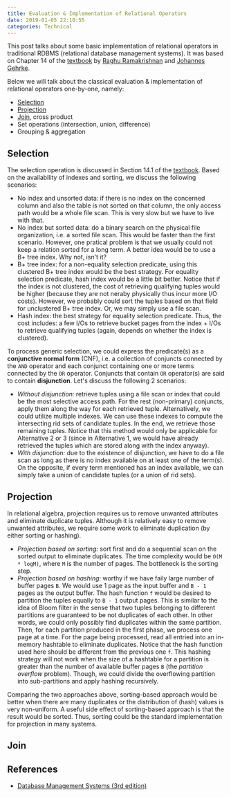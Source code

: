 ```yaml
---
title: Evaluation & Implementation of Relational Operators
date: 2019-01-05 22:10:55
categories: Technical
---
```


This post talks about some basic implementation of relational operators in traditional RDBMS (relational database management systems). It was based on Chapter 14 of the [textbook](http://pages.cs.wisc.edu/~dbbook/) by [Raghu Ramakrishnan](http://pages.cs.wisc.edu/~raghu) and [Johannes Gehrke](http://www.cs.cornell.edu/johannes).

Below we will talk about the classical evaluation & implementation of relational operators one-by-one, namely:

- [Selection](#Selection)
- [Projection](#Projection)
- [Join](#Join), cross product
- Set operations (intersection, union, difference)
- Grouping & aggregation

## Selection

The selection operation is discussed in Section 14.1 of the [textbook](http://pages.cs.wisc.edu/~dbbook/). Based on the availability of indexes and sorting, we discuss the following scenarios:

- No index and unsorted data: if there is no index on the concerned column and also the table is not sorted on that column, the only access path would be a whole file scan. This is very slow but we have to live with that.
- No index but sorted data: do a binary search on the physical file organization, i.e. a sorted file scan. This would be faster than the first scenario. However, one pratical problem is that we usually could not keep a relation sorted for a long term. A better idea would be to use a B+ tree index. Why not, isn't it?
- B+ tree index: for a non-equality selection predicate, using this clustered B+ tree index would be the best strategy. For equality selection predicate, hash index would be a little bit better. Notice that if the index is not clustered, the cost of retrieving qualifying tuples would be higher (because they are not neraby physically thus incur more I/O costs). However, we probably could sort the tuples based on that field for unclustered B+ tree index. Or, we may simply use a file scan.
- Hash index: the best strategy for equality selection predicate. Thus, the cost includes: a few I/Os to retrieve bucket pages from the index + I/Os to retrieve qualifying tuples (again, depends on whether the index is clustered).

To process generic selection, we could express the predicate(s) as a **conjunctive normal form** (CNF), i.e. a collection of conjuncts connected by the `AND` operator and each conjunct containing one or more terms connected by the `OR` operator. Conjuncts that contain `OR` operator(s) are said to contain **disjunction**. Let's discuss the following 2 scenarios:

- _Without disjunction:_ retrieve tuples using a file scan or index that could be the most selective access path. For the rest (non-primary) conjuncts, apply them along the way for each retrieved tuple. Alternatively, we could utilize multiple indexes. We can use these indexes to compute the intersecting rid sets of candidate tuples. In the end, we retrieve those remaining tuples. Notice that this method would only be applicable for Alternative 2 or 3 (since in Alternative 1, we would have already retrieved the tuples which are stored along with the index anyway).
- _With disjunction:_ due to the existence of disjunction, we have to do a file scan as long as there is no index available on at least one of the term(s). On the opposite, if every term mentioned has an index available, we can simply take a union of candidate tuples (or a union of rid sets).

## Projection

In relational algebra, projection requires us to remove unwanted attributes and eliminate duplicate tuples. Although it is relatively easy to remove unwanted attributes, we require some work to eliminate duplication (by either sorting or hashing).

- _Projection based on sorting:_ sort first and do a sequential scan on the sorted output to eliminate duplicates. The time complexity would be `O(M * logM)`, where `M` is the number of pages. The bottleneck is the sorting step.
- _Projection based on hashing:_ worthy if we have faily large number of buffer pages `B`. We would use 1 page as the input buffer and `B - 1` pages as the output buffer. The hash function `f` would be desired to partition the tuples equally to `B - 1` output pages. This is similar to the idea of Bloom filter in the sense that two tuples belonging to different partitions are guaranteed to be not duplicates of each other. In other words, we could only possibly find duplicates within the same partition. Then, for each partition produced in the first phase, we process one page at a time. For the page being processed, read all entried into an in-memory hashtable to eliminate duplicates. Notice that the hash function used here should be different from the previous one `f`. This hashing strategy will not work when the size of a hashtable for a partition is greater than the number of available buffer pages `B` (the _partition overflow_ problem). Though, we could divide the overflowing partition into sub-partitions and apply hashing recursively.

Comparing the two approaches above, sorting-based approach would be better when there are many duplicates or the distribution of (hash) values is very non-uniform. A useful side effect of sorting-based approach is that the result would be sorted. Thus, sorting could be the standard implementation for projection in many systems.

## Join

## References

- [Database Management Systems (3rd edition)](http://pages.cs.wisc.edu/~dbbook/)
